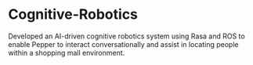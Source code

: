 # Cognitive-Robotics
Developed an AI-driven cognitive robotics system using Rasa and ROS to enable Pepper to interact conversationally and assist in locating people within a shopping mall environment.
